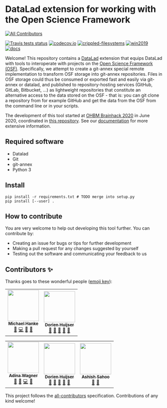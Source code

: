# DataLad extension for working with the Open Science Framework
<!-- ALL-CONTRIBUTORS-BADGE:START - Do not remove or modify this section -->
[![All Contributors](https://img.shields.io/badge/all_contributors-2-orange.svg?style=flat-square)](#contributors-)
<!-- ALL-CONTRIBUTORS-BADGE:END -->

[![Travis tests status](https://secure.travis-ci.org/datalad/datalad-osf.png?branch=master)](https://travis-ci.org/datalad/datalad-osf) [![codecov.io](https://codecov.io/github/datalad/datalad-osf/coverage.svg?branch=master)](https://codecov.io/github/datalad/datalad-osf?branch=master) [![crippled-filesystems](https://github.com/datalad/datalad-osf/workflows/crippled-filesystems/badge.svg)](https://github.com/datalad/datalad-osf/actions?query=workflow%3Acrippled-filesystems) [![win2019](https://github.com/datalad/datalad-osf/workflows/win2019/badge.svg)](https://github.com/datalad/datalad-osf/actions?query=workflow%3Awin2019)  [![docs](https://github.com/datalad/datalad-osf/workflows/docs/badge.svg)](https://github.com/datalad/datalad-osf/actions?query=workflow%3Adocs)

Welcome! This repository contains a [DataLad](http://datalad.org) extension that equips DataLad with tools to interoperate with projects on the [Open Science Framework (OSF)](https://osf.io). Specifically, we attempt to create a git-annex special remote implementation to transform OSF storage into git-annex repositories. Files in OSF storage could thus be consumed or exported fast and easily via git-annex or datalad, and published to repository-hosting services (GitHub, GitLab, Bitbucket, ...) as lightweight repositories that constitute an alternative access to the data stored on the OSF - that is: you can git clone a repository from for example GitHub and get the data from the OSF from the command line or in your scripts.

The development of this tool started at [OHBM Brainhack 2020](https://github.com/ohbm/hackathon2020/issues/156) in June 2020, coordinated in [this repository](https://github.com/adswa/git-annex-remote-osf). See our [documentation](http://docs.datalad.org/projects/osf) for more extensive information.

## Required software

- Datalad
- Git
- git-annex
- Python 3

## Install

```
pip install -r requirements.txt # TODO merge into setup.py
pip install [--user] .
```

## How to contribute
You are very welcome to help out developing this tool further. You can contribute by:

- Creating an issue for bugs or tips for further development
- Making a pull request for any changes suggested by yourself
- Testing out the software and communicating your feedback to us

## Contributors ✨

Thanks goes to these wonderful people ([emoji key](https://allcontributors.org/docs/en/emoji-key)):
<!-- ALL-CONTRIBUTORS-LIST:START - Do not remove or modify this section -->
<!-- prettier-ignore-start -->
<!-- markdownlint-disable -->
<table>
  <tr>
    <td align="center"><a href="http://psychoinformatics.de"><img src="https://avatars1.githubusercontent.com/u/136479?v=4" width="100px;" alt=""/><br /><sub><b>Michael Hanke</b></sub></a><br /><a href="#maintenance-mih" title="Maintenance">🚧</a> <a href="https://github.com/datalad/datalad-osf/commits?author=mih" title="Code">💻</a> <a href="https://github.com/datalad/datalad-osf/issues?q=author%3Amih" title="Bug reports">🐛</a> <a href="#ideas-mih" title="Ideas, Planning, & Feedback">🤔</a></td>
    <td align="center"><a href="https://github.com/DorienHuijser"><img src="https://avatars1.githubusercontent.com/u/58177697?v=4" width="100px;" alt=""/><br /><sub><b>Dorien Huijser</b></sub></a><br /><a href="https://github.com/datalad/datalad-osf/commits?author=DorienHuijser" title="Documentation">📖</a> <a href="#projectManagement-DorienHuijser" title="Project Management">📆</a> <a href="#ideas-DorienHuijser" title="Ideas, Planning, & Feedback">🤔</a> <a href="#userTesting-DorienHuijser" title="User Testing">📓</a> <a href="#maintenance-DorienHuijser" title="Maintenance">🚧</a></td>
  </tr>
</table>

<!-- markdownlint-enable -->
<!-- prettier-ignore-end -->
<!-- ALL-CONTRIBUTORS-LIST:END -->

<!-- ALL-CONTRIBUTORS-LIST:START - Do not remove or modify this section -->
<!-- prettier-ignore-start -->
<!-- markdownlint-disable -->
<table>
  <tr>
    <td align="center"><a href="http://www.adina-wagner.com"><img src="https://avatars1.githubusercontent.com/u/29738718?v=4" width="100px;" alt=""/><br /><sub><b>Adina Wagner</b></sub></a><br /><a href="#projectManagement-adswa" title="Project Management">📆</a> <a href="#maintenance-adswa" title="Maintenance">🚧</a> <a href="https://github.com/adswa/git-annex-remote-osf/commits?author=adswa" title="Code">💻</a> <a href="https://github.com/adswa/git-annex-remote-osf/commits?author=adswa" title="Documentation">📖</a></td>
    <td align="center"><a href="https://github.com/DorienHuijser"><img src="https://avatars1.githubusercontent.com/u/58177697?v=4" width="100px;" alt=""/><br /><sub><b>Dorien Huijser</b></sub></a><br /><a href="https://github.com/adswa/git-annex-remote-osf/commits?author=DorienHuijser" title="Documentation">📖</a> <a href="#projectManagement-DorienHuijser" title="Project Management">📆</a> <a href="#ideas-DorienHuijser" title="Ideas, Planning, & Feedback">🤔</a> <a href="#userTesting-DorienHuijser" title="User Testing">📓</a> <a href="#maintenance-DorienHuijser" title="Maintenance">🚧</a></td>
    <td align="center"><a href="https://github.com/TheDragon246"><img src="https://avatars2.githubusercontent.com/u/63247401?v=4" width="100px;" alt=""/><br /><sub><b>Ashish Sahoo</b></sub></a><br /><a href="https://github.com/adswa/git-annex-remote-osf/commits?author=TheDragon246" title="Documentation">📖</a> <a href="#maintenance-TheDragon246" title="Maintenance">🚧</a></td>
  </tr>
</table>

<!-- markdownlint-enable -->
<!-- prettier-ignore-end -->
<!-- ALL-CONTRIBUTORS-LIST:END -->

This project follows the [all-contributors](https://github.com/all-contributors/all-contributors) specification. Contributions of any kind welcome!
